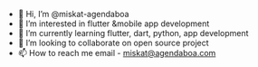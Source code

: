 - 👋 Hi, I’m @miskat-agendaboa
- 👀 I’m interested in flutter &mobile app development
- 🌱 I’m currently learning flutter, dart, python, app development
- 💞️ I’m looking to collaborate on open source project
- 📫 How to reach me email - miskat@agendaboa.com

<!---
miskat-agendaboa/miskat-agendaboa is a ✨ special ✨ repository because its `README.md` (this file) appears on your GitHub profile.
You can click the Preview link to take a look at your changes.
--->
